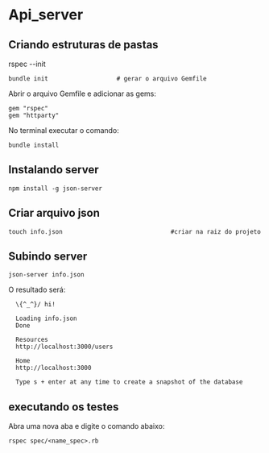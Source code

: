 # Api_server

## Criando estruturas de pastas 

rspec --init 
```
bundle init                   # gerar o arquivo Gemfile
```

Abrir o arquivo Gemfile e adicionar as gems:
```
gem "rspec"
gem "httparty"
```
No terminal executar o comando:
```
bundle install
```

## Instalando server
```
npm install -g json-server
```

## Criar arquivo json
```
touch info.json                              #criar na raiz do projeto
```
## Subindo server 
```
json-server info.json
```
O resultado será: 
```
  \{^_^}/ hi!

  Loading info.json
  Done

  Resources
  http://localhost:3000/users

  Home
  http://localhost:3000

  Type s + enter at any time to create a snapshot of the database
```
## executando os testes

Abra uma nova aba e digite o comando abaixo:
```
rspec spec/<name_spec>.rb
```